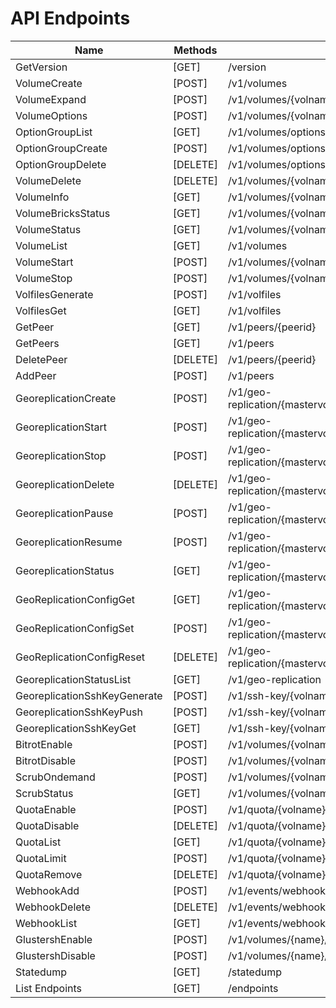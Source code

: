 # API Endpoints

Name | Methods | Path
--- | --- | ---
GetVersion | [GET] | /version
VolumeCreate | [POST] | /v1/volumes
VolumeExpand | [POST] | /v1/volumes/{volname}/expand
VolumeOptions | [POST] | /v1/volumes/{volname}/options
OptionGroupList | [GET] | /v1/volumes/options-group
OptionGroupCreate | [POST] | /v1/volumes/options-group
OptionGroupDelete | [DELETE] | /v1/volumes/options-group/{groupname}
VolumeDelete | [DELETE] | /v1/volumes/{volname}
VolumeInfo | [GET] | /v1/volumes/{volname}
VolumeBricksStatus | [GET] | /v1/volumes/{volname}/bricks
VolumeStatus | [GET] | /v1/volumes/{volname}/status
VolumeList | [GET] | /v1/volumes
VolumeStart | [POST] | /v1/volumes/{volname}/start
VolumeStop | [POST] | /v1/volumes/{volname}/stop
VolfilesGenerate | [POST] | /v1/volfiles
VolfilesGet | [GET] | /v1/volfiles
GetPeer | [GET] | /v1/peers/{peerid}
GetPeers | [GET] | /v1/peers
DeletePeer | [DELETE] | /v1/peers/{peerid}
AddPeer | [POST] | /v1/peers
GeoreplicationCreate | [POST] | /v1/geo-replication/{mastervolid}/{remotevolid}
GeoreplicationStart | [POST] | /v1/geo-replication/{mastervolid}/{remotevolid}/start
GeoreplicationStop | [POST] | /v1/geo-replication/{mastervolid}/{remotevolid}/stop
GeoreplicationDelete | [DELETE] | /v1/geo-replication/{mastervolid}/{remotevolid}
GeoreplicationPause | [POST] | /v1/geo-replication/{mastervolid}/{remotevolid}/pause
GeoreplicationResume | [POST] | /v1/geo-replication/{mastervolid}/{remotevolid}/resume
GeoreplicationStatus | [GET] | /v1/geo-replication/{mastervolid}/{remotevolid}
GeoReplicationConfigGet | [GET] | /v1/geo-replication/{mastervolid}/{remotevolid}/config
GeoReplicationConfigSet | [POST] | /v1/geo-replication/{mastervolid}/{remotevolid}/config
GeoReplicationConfigReset | [DELETE] | /v1/geo-replication/{mastervolid}/{remotevolid}/config
GeoreplicationStatusList | [GET] | /v1/geo-replication
GeoreplicationSshKeyGenerate | [POST] | /v1/ssh-key/{volname}/generate
GeoreplicationSshKeyPush | [POST] | /v1/ssh-key/{volname}/push
GeoreplicationSshKeyGet | [GET] | /v1/ssh-key/{volname}
BitrotEnable | [POST] | /v1/volumes/{volname}/bitrot/enable
BitrotDisable | [POST] | /v1/volumes/{volname}/bitrot/disable
ScrubOndemand | [POST] | /v1/volumes/{volname}/bitrot/scrubondemand
ScrubStatus | [GET] | /v1/volumes/{volname}/bitrot/scrubstatus
QuotaEnable | [POST] | /v1/quota/{volname}
QuotaDisable | [DELETE] | /v1/quota/{volname}
QuotaList | [GET] | /v1/quota/{volname}/limit
QuotaLimit | [POST] | /v1/quota/{volname}/limit
QuotaRemove | [DELETE] | /v1/quota/{volname}/limit
WebhookAdd | [POST] | /v1/events/webhook
WebhookDelete | [DELETE] | /v1/events/webhook
WebhookList | [GET] | /v1/events/webhook
GlustershEnable | [POST] | /v1/volumes/{name}/heal/enable
GlustershDisable | [POST] | /v1/volumes/{name}/heal/disable
Statedump | [GET] | /statedump
List Endpoints | [GET] | /endpoints
